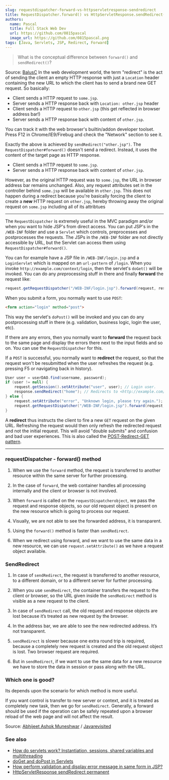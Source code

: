 ```yaml
---
slug: requestdispatcher-forward-vs-httpservletresponse-sendredirect
title: RequestDispatcher.forward() vs HttpServletResponse.sendRedirect()
authors:
  name: Pascal
  title: Full Stack Web Dev
  url: https://github.com/0815pascal
  image_url: https://github.com/0815pascal.png
tags: [Java, Servlets, JSP, Redirect, Forward]
---
```


> What is the conceptual difference between `forward()` and `sendRedirect()`?

Source: [BalusC](https://stackoverflow.com/questions/2047122/requestdispatcher-forward-vs-httpservletresponse-sendredirect) In the web development world, the term "redirect" is the act of sending the client an empty HTTP response with just a `Location` header containing the new URL to which the client has to send a brand new GET request. So basically:

- Client sends a HTTP request to `some.jsp`.
- Server sends a HTTP response back with `Location: other.jsp` header
- Client sends a HTTP request to `other.jsp` (this get reflected in browser address bar!)
- Server sends a HTTP response back with content of `other.jsp`.

You can track it with the web browser's builtin/addon developer toolset. Press F12 in Chrome/IE9/Firebug and check the "Network" section to see it.

Exactly the above is achieved by `sendRedirect("other.jsp")`. The `RequestDispatcher#forward()` doesn't send a redirect. Instead, it uses the content of the target page as HTTP response.

- Client sends a HTTP request to `some.jsp`.
- Server sends a HTTP response back with content of `other.jsp`.

However, as the original HTTP request was to `some.jsp`, the URL in browser address bar remains unchanged. Also, any request attributes set in the controller behind `some.jsp` will be available in `other.jsp`. This does not happen during a redirect because you're basically forcing the client to create a **new** HTTP request on `other.jsp`, hereby throwing away the original request on `some.jsp` including all of its attribtues

----

The `RequestDispatcher` is extremely useful in the MVC paradigm and/or when you want to hide JSP's from direct access. You can put JSP's in the `/WEB-INF` folder and use a `Servlet` which controls, preprocesses and postprocesses the requests. The JSPs in the `/WEB-INF` folder are not directly accessible by URL, but the Servlet can access them using `RequestDispatcher#forward()`.

You can for example have a JSP file in `/WEB-INF/login.jsp` and a `LoginServlet` which is mapped on an `url-pattern` of `/login`. When you invoke `http://example.com/context/login`, then the servlet's `doGet()` will be invoked. You can do any *pre*processing stuff in there and finally **forward** the request like:

```Java
request.getRequestDispatcher("/WEB-INF/login.jsp").forward(request, response);
```

When you submit a form, you normally want to use `POST`:

```html
<form action="login" method="post">
```

This way the servlet's `doPost()` will be invoked and you can do any postprocessing stuff in there (e.g. validation, business logic, login the user, etc).

If there are any errors, then you normally want to **forward** the request back to the same page and display the errors there next to the input fields and so on. You can use the `RequestDispatcher` for this.

If a `POST` is successful, you normally want to **redirect** the request, so that the request won't be resubmitted when the user refreshes the request (e.g. pressing F5 or navigating back in history).

```java
User user = userDAO.find(username, password);
if (user != null) {
    request.getSession().setAttribute("user", user); // Login user.
    response.sendRedirect("home"); // Redirects to <http://example.com/context/home> after succesful login.
} else {
    request.setAttribute("error", "Unknown login, please try again."); // Set error.
    request.getRequestDispatcher("/WEB-INF/login.jsp").forward(request, response); // Forward to same page so that you can display error.
}
```

A **redirect** thus instructs the client to fire a new `GET` request on the given URL. Refreshing the request would then only refresh the redirected request and not the initial request. This will avoid "double submits" and confusion and bad user experiences. This is also called the [POST-Redirect-GET pattern](http://en.wikipedia.org/wiki/Post/Redirect/Get).

----

### requestDispatcher - forward() method

1. When we use the `forward` method, the request is transferred to another resource within the same server for further processing.

2. In the case of `forward`, the web container handles all processing internally and the client or browser is not involved.

3. When `forward` is called on the `requestDispatcherobject`, we pass the request and response objects, so our old request object is present on the new resource which is going to process our request.

4. Visually, we are not able to see the forwarded address, it is transparent.

5. Using the `forward()` method is faster than `sendRedirect`.

6. When we redirect using forward, and we want to use the same data in a new resource, we can use `request.setAttribute()` as we have a request object available.

### SendRedirect

1. In case of `sendRedirect`, the request is transferred to another resource, to a different domain, or to a different server for further processing.

2. When you use `sendRedirect`, the container transfers the request to the client or browser, so the URL given inside the `sendRedirect` method is visible as a new request to the client.

3. In case of `sendRedirect` call, the old request and response objects are lost because it’s treated as new request by the browser.

4. In the address bar, we are able to see the new redirected address. It’s not transparent.

5. `sendRedirect` is slower because one extra round trip is required, because a completely new request is created and the old request object is lost. Two browser request are required.

6. But in `sendRedirect`, if we want to use the same data for a new resource we have to store the data in session or pass along with the URL.

### Which one is good?

Its depends upon the scenario for which method is more useful.

If you want control is transfer to new server or context, and it is treated as completely new task, then we go for `sendRedirect`. Generally, a forward should be used if the operation can be safely repeated upon a browser reload of the web page and will not affect the result.

Source: [Abhijeet Ashok Muneshwar](https://stackoverflow.com/a/19289165/4146792) / [Javarevisited](https://javarevisited.blogspot.com/2011/09/sendredirect-forward-jsp-servlet.html)

### See also

- [How do servlets work? Instantiation, sessions, shared variables and multithreading](https://stackoverflow.com/questions/3106452/how-do-servlets-work-instantiation-sessions-shared-variables-and-multithreadi)
- [doGet and doPost in Servlets](https://stackoverflow.com/questions/2349633/doget-and-dopost-in-servlets)
- [How perform validation and display error message in same form in JSP?](https://stackoverflow.com/questions/6464931/how-perform-validation-and-display-error-message-in-same-form-in-jsp)
- [HttpServletResponse sendRedirect permanent](https://stackoverflow.com/questions/9034149/httpservletresponse-sendredirect-permanent)
